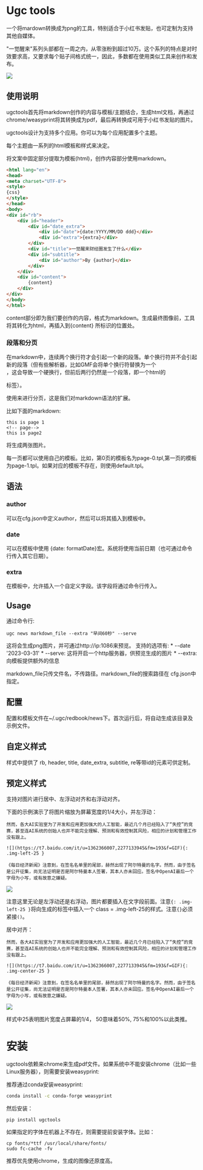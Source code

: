 # Ugc tools

一个将mardown转换成为png的工具，特别适合于小红书发贴，也可定制为支持其他自媒体。

"一觉醒来"系列头部都在一周之内，从零涨粉到超过10万。这个系列的特点是对时效要求高，又要求每个贴子间格式统一，因此，多数都在使用类似工具来创作和发布。

![](https://images.jieyu.ai/images/2023/03/20230401154522.png)

## 使用说明

ugctools首先将markdown创作的内容与模板/主题结合，生成html文档，再通过chrome/weasyprint将其转换成为pdf，最后再转换成可用于小红书发贴的图片。

ugctools设计为支持多个应用。你可以为每个应用配置多个主题。

每个主题由一系列的html模板和样式来决定。

将文案中固定部分提取为模板(html)，创作内容部分使用markdown。
```html
<html lang="en">
<head>
<meta charset="UTF-8">
<style>
{css}
</style>
</head>
<body>
<div id="rb">
    <div id="header">
        <div id="date_extra">
            <div id="date">{date:YYYY/MM/DD ddd}</div>
            <div id="extra">{extra}</div>
        </div>
        <div id="title">一觉醒来财经圈发生了什么</div>
        <div id="subtitle">
            <div id="author">By {author}</div>
        </div>
    </div>
    <div id="content">
        {content}
    </div>
</div>
</body>
</html>

```
content部分即为我们要创作的内容，格式为markdown。生成最终图像前，工具将其转化为html，再插入到{content}
所标识的位置处。

### 段落和分页
在markdown中，连续两个换行符才会引起一个新的段落。单个换行符并不会引起新的段落（但有些解析器，比如GMF会将单个换行符替换为一个<br/>，这会导致一个硬换行，但前后两行仍然是一个段落，即一个html的<p>标签）。

使用<!-- page -->来进行分页，这是我们对markdown语法的扩展。

比如下面的markdown:
```
this is page 1
<!-- page-->
this is page2
```
将生成两张图片。

每一页都可以使用自己的模板。比如，第0页的模板名为page-0.tpl,第一页的模板为page-1.tpl。如果对应的模板不存在，则使用default.tpl。

## 语法
### author
可以在cfg.json中定义author，然后可以将其插入到模板中。

### date
可以在模板中使用 {date: formatDate}宏。系统将使用当前日期（也可通过命令行传入其它日期）。

### extra
在模板中，允许插入一个自定义字段。该字段将通过命令行传入。
## Usage

通过命令行:
```
ugc news markdown_file --extra "早间60秒" --serve
```

这将会生成png图片，并可通过http://ip:1086来预览。
支持的选项有:
    * --date '2023-03-31'
    * --serve: 这将开启一个http服务器，供预览生成的图片
    * --extra: 向模板提供额外的信息

markdown_file只传文件名，不传路径。markdown_file的搜索路径在 cfg.json中指定。

## 配置
配置和模板文件在~/.ugc/redbook/news下。首次运行后，将自动生成该目录及示例文件。

## 自定义样式

样式中提供了 rb, header, title, date_extra, subtitle, re等带id的元素可供定制。

## 预定义样式

支持对图片进行居中、左浮动对齐和右浮动对齐。

下面的示例演示了将图片缩放为屏幕宽度的1/4大小，并左浮动：
```
然而，各大AI实验室为了开发和应用更加强大的人工智能，最近几个月已经陷入了“失控”的竞赛，甚至连AI系统的创始人也并不能完全理解、预测和有效控制其风险，相应的计划和管理工作没有跟上。

![](https://t7.baidu.com/it/u=1362366007,2277133945&fm=193&f=GIF){: .img-left-25 }

《每日经济新闻》注意到，在签名名单里的尾部，赫然出现了阿尔特曼的名字。然而，由于签名是公开征集，尚无法证明是否是阿尔特曼本人签署，其本人亦未回应。签名中OpenAI最后一个字母为小写，或有故意之嫌疑。
```
![](https://images.jieyu.ai/images/2023/03/20230401235444.png)

注意这里无论是左浮动还是右浮动，图片都要插入在文字段前面。注意`{: .img-left-25 }`将向生成的<img>标签中插入一个 class = .img-left-25的样式。注意`{}`必须紧接`()`。

居中对齐：

```
然而，各大AI实验室为了开发和应用更加强大的人工智能，最近几个月已经陷入了“失控”的竞赛，甚至连AI系统的创始人也并不能完全理解、预测和有效控制其风险，相应的计划和管理工作没有跟上。

![](https://t7.baidu.com/it/u=1362366007,2277133945&fm=193&f=GIF){: .img-center-25 }

《每日经济新闻》注意到，在签名名单里的尾部，赫然出现了阿尔特曼的名字。然而，由于签名是公开征集，尚无法证明是否是阿尔特曼本人签署，其本人亦未回应。签名中OpenAI最后一个字母为小写，或有故意之嫌疑。
```

![](https://images.jieyu.ai/images/2023/03/20230402000616.png)

样式中25表明图片宽度占屏幕的1/4， 50意味着50%, 75%和100%以此类推。
# 安装
ugctools依赖来chrome来生成pdf文件。如果系统中不能安装chrome（比如一些Linux服务器），则需要安装weasyprint:

推荐通过conda安装weasyprint:

```bash
conda install -c conda-forge weasyprint
```
然后安装：
```
pip install ugctools
```

如果指定的字体在机器上不存在，则需要提前安装字体。比如：
```
cp fonts/*ttf /usr/local/share/fonts/
sudo fc-cache -fv
```

推荐优先使用chrome，生成的图像还原度高。
